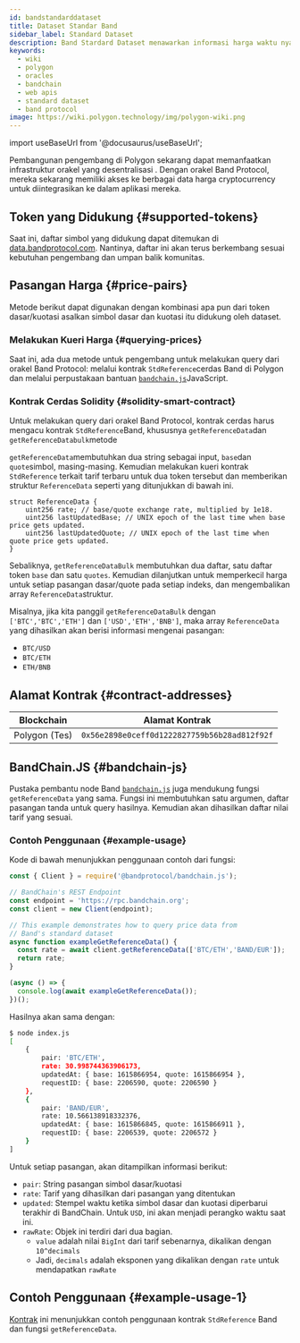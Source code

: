 ```yaml
---
id: bandstandarddataset
title: Dataset Standar Band
sidebar_label: Standard Dataset
description: Band Stardard Dataset menawarkan informasi harga waktu nyata untuk lebih dari 196 + simbol yang mencakup aset crypto, pertukaran dan komoditas
keywords:
  - wiki
  - polygon
  - oracles
  - bandchain
  - web apis
  - standard dataset
  - band protocol
image: https://wiki.polygon.technology/img/polygon-wiki.png
---
```

import useBaseUrl from '@docusaurus/useBaseUrl';

Pembangunan pengembang di Polygon sekarang dapat memanfaatkan infrastruktur orakel yang desentralisasi . Dengan orakel Band Protocol, mereka sekarang memiliki akses ke berbagai data harga cryptocurrency untuk diintegrasikan ke dalam aplikasi mereka.

## Token yang Didukung {#supported-tokens}

Saat ini, daftar simbol yang didukung dapat ditemukan di [data.bandprotocol.com](http://data.bandprotcool.com). Nantinya, daftar ini akan terus berkembang sesuai kebutuhan pengembang dan umpan balik komunitas.

## Pasangan Harga {#price-pairs}

Metode berikut dapat digunakan dengan kombinasi apa pun dari token dasar/kuotasi asalkan simbol dasar dan kuotasi itu didukung oleh dataset.

### Melakukan Kueri Harga {#querying-prices}

Saat ini, ada dua metode untuk pengembang untuk melakukan query dari orakel Band Protocol: melalui kontrak `StdReference`cerdas Band di Polygon dan melalui perpustakaan bantuan [`bandchain.js`](https://www.npmjs.com/package/%40bandprotocol%2Fbandchain.js)JavaScript.

### Kontrak Cerdas Solidity {#solidity-smart-contract}

Untuk melakukan query dari orakel Band Protocol, kontrak cerdas harus mengacu kontrak `StdReference`Band, khususnya `getReferenceData`dan `getReferenceDatabulk`metode

`getReferenceData`membutuhkan dua string sebagai input, `base`dan `quote`simbol, masing-masing. Kemudian melakukan kueri kontrak `StdReference` terkait tarif terbaru untuk dua token tersebut dan memberikan struktur `ReferenceData` seperti yang ditunjukkan di bawah ini.

```
struct ReferenceData {
    uint256 rate; // base/quote exchange rate, multiplied by 1e18.
    uint256 lastUpdatedBase; // UNIX epoch of the last time when base price gets updated.
    uint256 lastUpdatedQuote; // UNIX epoch of the last time when quote price gets updated.
}
```

Sebaliknya, `getReferenceDataBulk` membutuhkan dua daftar, satu daftar token `base` dan satu `quotes`. Kemudian dilanjutkan untuk memperkecil harga untuk setiap pasangan dasar/quote pada setiap indeks, dan mengembalikan array `ReferenceData`struktur.

Misalnya, jika kita panggil `getReferenceDataBulk` dengan `['BTC','BTC','ETH']` dan `['USD','ETH','BNB']`, maka array `ReferenceData` yang dihasilkan akan berisi informasi mengenai pasangan:

- `BTC/USD`
- `BTC/ETH`
- `ETH/BNB`

## Alamat Kontrak {#contract-addresses}

| Blockchain | Alamat Kontrak |
| -------------------- | :------------------------------------------: |
| Polygon (Tes) | `0x56e2898e0ceff0d1222827759b56b28ad812f92f` |

## BandChain.JS {#bandchain-js}

Pustaka pembantu node Band [`bandchain.js`](https://www.npmjs.com/package/@bandprotocol/bandchain.js) juga mendukung fungsi `getReferenceData` yang sama. Fungsi ini membutuhkan satu argumen, daftar pasangan tanda untuk query hasilnya. Kemudian akan dihasilkan daftar nilai tarif yang sesuai.


### Contoh Penggunaan {#example-usage}

Kode di bawah menunjukkan penggunaan contoh dari fungsi:

```javascript
const { Client } = require('@bandprotocol/bandchain.js');

// BandChain's REST Endpoint
const endpoint = 'https://rpc.bandchain.org';
const client = new Client(endpoint);

// This example demonstrates how to query price data from
// Band's standard dataset
async function exampleGetReferenceData() {
  const rate = await client.getReferenceData(['BTC/ETH','BAND/EUR']);
  return rate;
}

(async () => {
  console.log(await exampleGetReferenceData());
})();

```

Hasilnya akan sama dengan:

```bash
$ node index.js
[
    {
        pair: 'BTC/ETH',
        rate: 30.998744363906173,
        updatedAt: { base: 1615866954, quote: 1615866954 },
        requestID: { base: 2206590, quote: 2206590 }
    },
    {
        pair: 'BAND/EUR',
        rate: 10.566138918332376,
        updatedAt: { base: 1615866845, quote: 1615866911 },
        requestID: { base: 2206539, quote: 2206572 }
    }
]
```

Untuk setiap pasangan, akan ditampilkan informasi berikut:

- `pair`: String pasangan simbol dasar/kuotasi
- `rate`: Tarif yang dihasilkan dari pasangan yang ditentukan
- `updated`: Stempel waktu ketika simbol dasar dan kuotasi diperbarui terakhir di BandChain. Untuk `USD`, ini akan menjadi perangko waktu saat ini.
- `rawRate`: Objek ini terdiri dari dua bagian.
  - `value` adalah nilai `BigInt` dari tarif sebenarnya, dikalikan dengan `10^decimals`
  - Jadi, `decimals` adalah eksponen yang dikalikan dengan `rate` untuk mendapatkan `rawRate`

## Contoh Penggunaan {#example-usage-1}

[Kontrak](https://gist.github.com/tansawit/a66d460d4e896aa94a0790df299251db) ini menunjukkan contoh penggunaan kontrak `StdReference` Band dan fungsi  `getReferenceData`.